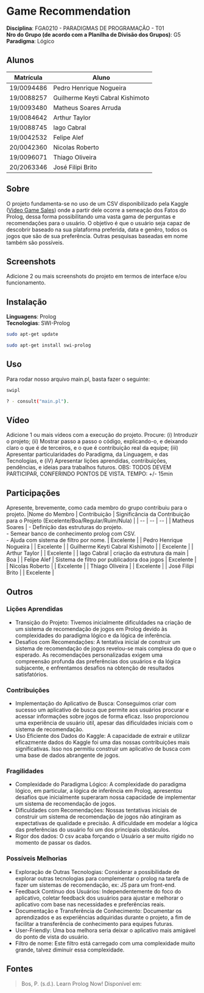 
# Game Recommendation

**Disciplina**: FGA0210 - PARADIGMAS DE PROGRAMAÇÃO - T01 <br>
**Nro do Grupo (de acordo com a Planilha de Divisão dos Grupos)**: G5<br>
**Paradigma**: Lógico <br>

## Alunos
|Matrícula | Aluno |
| -- | -- |
| 19/0094486  | Pedro Henrique Nogueira |
| 19/0088257  | Guilherme Keyti Cabral Kishimoto|
| 19/0093480  | Matheus Soares Arruda|
| 19/0084642  | Arthur Taylor|
| 19/0088745  | Iago Cabral|
| 19/0042532  | Felipe Alef|
| 20/0042360  | Nicolas Roberto|
| 19/0096071  | Thiago Oliveira|
| 20/2063346  | José Filipi Brito|  

## Sobre 
O projeto fundamenta-se no uso de um CSV disponibilizado pela Kaggle ([Video Game Sales](https://www.kaggle.com/datasets/gregorut/videogamesales)) onde a partir dele ocorre a semeação dos Fatos do Prolog, dessa forma possibilitando uma vasta gama de perguntas e recomendações para o usuário. O objetivo é que o usuário seja capaz de descobrir baseado na sua plataforma preferida, data e genêro, todos os jogos que são de sua preferência. Outras pesquisas baseadas em nome também são possíveis.

## Screenshots
Adicione 2 ou mais screenshots do projeto em termos de interface e/ou funcionamento.
![]()
![]()
![]()

## Instalação 
**Linguagens**: Prolog<br>
**Tecnologias**: SWI-Prolog<br>

``` bash
sudo apt-get update
```
``` bash
sudo apt-get install swi-prolog
```

## Uso 
Para rodar nosso arquivo main.pl, basta fazer o seguinte:

``` bash
swipl
```

``` bash
? - consult("main.pl").
```

## Vídeo
Adicione 1 ou mais vídeos com a execução do projeto.
Procure: 
(i) Introduzir o projeto;
(ii) Mostrar passo a passo o código, explicando-o, e deixando claro o que é de terceiros, e o que é contribuição real da equipe;
(iii) Apresentar particularidades do Paradigma, da Linguagem, e das Tecnologias, e
(iV) Apresentar lições aprendidas, contribuições, pendências, e ideias para trabalhos futuros.
OBS: TODOS DEVEM PARTICIPAR, CONFERINDO PONTOS DE VISTA.
TEMPO: +/- 15min
## Participações
Apresente, brevemente, como cada membro do grupo contribuiu para o projeto.
|Nome do Membro | Contribuição | Significância da Contribuição para o Projeto (Excelente/Boa/Regular/Ruim/Nula) |
| -- | -- | -- |
| Matheus Soares | - Definição das estruturas do projeto.<br>- Semear banco de conhecimento prolog com CSV.<br>- Ajuda com sistema de filtro por nome. | Excelente |
| Pedro Henrique Nogueira |  | Excelente |
| Guilherme Keyti Cabral Kishimoto |  | Excelente |
| Arthur Taylor |  | Excelente |
| Iago Cabral | criação da estrutura da main | Boa |
| Felipe Alef | Sistema de filtro por publicadora doa jogos | Excelente |
| Nicolas Roberto |  | Excelente |
|  Thiago Oliveira |   | Excelente |
|  José Filipi Brito |  | Excelente |
## Outros 
### Lições Aprendidas
- Transição do Projeto: Tivemos inicialmente dificuldades na criação de um sistema de recomendação de jogos em Prolog devido às complexidades do paradigma lógico e da lógica de inferência.
- Desafios com Recomendações: A tentativa inicial de construir um sistema de recomendação de jogos revelou-se mais complexa do que o esperado. As recomendações personalizadas exigem uma compreensão profunda das preferências dos usuários e da lógica subjacente, e enfrentamos desafios na obtenção de resultados satisfatórios.

### Contribuições
- Implementação do Aplicativo de Busca: Conseguimos criar com sucesso um aplicativo de busca que permite aos usuários procurar e acessar informações sobre jogos de forma eficaz. Isso proporcionou uma experiência de usuário útil, apesar das dificuldades iniciais com o sistema de recomendação.
- Uso Eficiente dos Dados do Kaggle: A capacidade de extrair e utilizar eficazmente dados do Kaggle foi uma das nossas contribuições mais significativas. Isso nos permitiu construir um aplicativo de busca com uma base de dados abrangente de jogos.

### Fragilidades
- Complexidade do Paradigma Lógico: A complexidade do paradigma lógico, em particular, a lógica de inferência em Prolog, apresentou desafios que inicialmente superaram nossa capacidade de implementar um sistema de recomendação de jogos.
- Dificuldades com Recomendações: Nossas tentativas iniciais de construir um sistema de recomendação de jogos não atingiram as expectativas de qualidade e precisão. A dificuldade em modelar a lógica das preferências do usuário foi um dos principais obstáculos.
- Rigor dos dados: O csv acaba forçando o Usuário a ser muito rígido no momento de passar os dados.

### Possíveis Melhorias
- Exploração de Outras Tecnologias: Considerar a possibilidade de explorar outras tecnologias para complementar o prolog na tarefa de fazer um sistemas de recomendação, ex: JS para um front-end.
- Feedback Contínuo dos Usuários: Independentemente do foco do aplicativo, coletar feedback dos usuários para ajustar e melhorar o aplicativo com base nas necessidades e preferências reais.
- Documentação e Transferência de Conhecimento: Documentar os aprendizados e as experiências adquiridas durante o projeto, a fim de facilitar a transferência de conhecimento para equipes futuras.
- User-Friendly: Uma boa melhora seria deixar o aplicativo mais amigável do ponto de vista do usuário.
- Filtro de nome: Este filtro está carregado com uma complexidade muito grande, talvez diminuir essa complexidade.

## Fontes
> Bos, P. (s.d.). Learn Prolog Now! Disponível em: [](http://www.let.rug.nl/bos/lpn//lpnpage.php?pageid=manuals)
